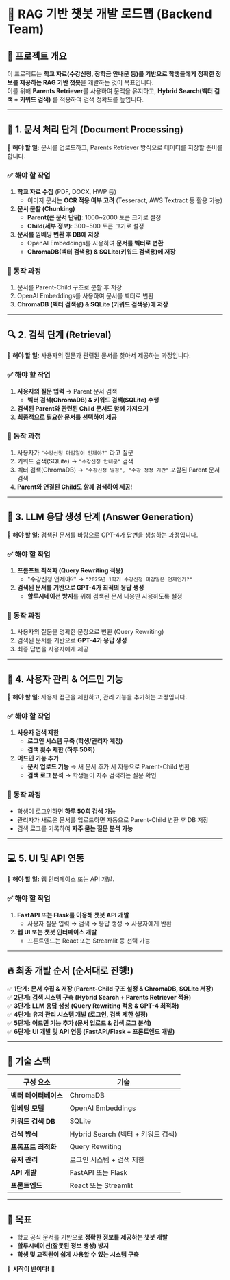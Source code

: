 # 📌 RAG 기반 챗봇 개발 로드맵 (Backend Team)

## 🚀 프로젝트 개요
이 프로젝트는 **학교 자료(수강신청, 장학금 안내문 등)를 기반으로 학생들에게 정확한 정보를 제공하는 RAG 기반 챗봇**을 개발하는 것이 목표입니다.  
이를 위해 **Parents Retriever**를 사용하여 문맥을 유지하고, **Hybrid Search(벡터 검색 + 키워드 검색)** 를 적용하여 검색 정확도를 높입니다.

---

## 📂 1. 문서 처리 단계 (Document Processing)
**📌 해야 할 일:** 문서를 업로드하고, Parents Retriever 방식으로 데이터를 저장할 준비를 합니다.

### ✅ 해야 할 작업
1. **학교 자료 수집** (PDF, DOCX, HWP 등)
   - 이미지 문서는 **OCR 적용 여부 고려** (Tesseract, AWS Textract 등 활용 가능)
2. **문서 분할 (Chunking)**
   - **Parent(큰 문서 단위)**: 1000~2000 토큰 크기로 설정  
   - **Child(세부 정보)**: 300~500 토큰 크기로 설정  
3. **문서를 임베딩 변환 후 DB에 저장**
   - OpenAI Embeddings를 사용하여 **문서를 벡터로 변환**  
   - **ChromaDB(벡터 검색용) & SQLite(키워드 검색용)에 저장**  

### 🔹 동작 과정
1. 문서를 Parent-Child 구조로 분할 후 저장
2. OpenAI Embeddings를 사용하여 문서를 벡터로 변환
3. **ChromaDB (벡터 검색용) & SQLite (키워드 검색용)에 저장**

---

## 🔍 2. 검색 단계 (Retrieval)
**📌 해야 할 일:** 사용자의 질문과 관련된 문서를 찾아서 제공하는 과정입니다.

### ✅ 해야 할 작업
1. **사용자의 질문 입력** → Parent 문서 검색
   - **벡터 검색(ChromaDB) & 키워드 검색(SQLite) 수행**
2. **검색된 Parent와 관련된 Child 문서도 함께 가져오기**
3. **최종적으로 필요한 문서를 선택하여 제공**

### 🔹 동작 과정
1. 사용자가 `"수강신청 마감일이 언제야?"` 라고 질문  
2. 키워드 검색(SQLite) → `"수강신청 안내문"` 검색  
3. 벡터 검색(ChromaDB) → `"수강신청 일정", "수강 정정 기간"` 포함된 Parent 문서 검색  
4. **Parent와 연결된 Child도 함께 검색하여 제공!**  

---

## 🧠 3. LLM 응답 생성 단계 (Answer Generation)
**📌 해야 할 일:** 검색된 문서를 바탕으로 GPT-4가 답변을 생성하는 과정입니다.

### ✅ 해야 할 작업
1. **프롬프트 최적화 (Query Rewriting 적용)**
   - "수강신청 언제야?" → `"2025년 1학기 수강신청 마감일은 언제인가?"`  
2. **검색된 문서를 기반으로 GPT-4가 최적의 응답 생성**
   - **할루시네이션 방지**를 위해 검색된 문서 내용만 사용하도록 설정

### 🔹 동작 과정
1. 사용자의 질문을 명확한 문장으로 변환 (Query Rewriting)
2. 검색된 문서를 기반으로 **GPT-4가 응답 생성**
3. 최종 답변을 사용자에게 제공

---

## 🔐 4. 사용자 관리 & 어드민 기능
**📌 해야 할 일:** 사용자 접근을 제한하고, 관리 기능을 추가하는 과정입니다.

### ✅ 해야 할 작업
1. **사용자 검색 제한**
   - **로그인 시스템 구축 (학생/관리자 계정)**
   - **검색 횟수 제한 (하루 50회)**
2. **어드민 기능 추가**
   - **문서 업로드 기능** → 새 문서 추가 시 자동으로 Parent-Child 변환  
   - **검색 로그 분석** → 학생들이 자주 검색하는 질문 확인

### 🔹 동작 과정
- 학생이 로그인하면 **하루 50회 검색 가능**
- 관리자가 새로운 문서를 업로드하면 자동으로 Parent-Child 변환 후 DB 저장
- 검색 로그를 기록하여 **자주 묻는 질문 분석 가능**

---

## 💻 5. UI 및 API 연동
**📌 해야 할 일:** 웹 인터페이스 또는 API 개발.

### ✅ 해야 할 작업
1. **FastAPI 또는 Flask를 이용해 챗봇 API 개발**
   - 사용자 질문 입력 → 검색 → 응답 생성 → 사용자에게 반환
2. **웹 UI 또는 챗봇 인터페이스 개발**
   - 프론트엔드는 React 또는 Streamlit 등 선택 가능

---

## 🔥 최종 개발 순서 (순서대로 진행!)
✅ **1단계: 문서 수집 & 저장 (Parent-Child 구조 설정 & ChromaDB, SQLite 저장)**  
✅ **2단계: 검색 시스템 구축 (Hybrid Search + Parents Retriever 적용)**  
✅ **3단계: LLM 응답 생성 (Query Rewriting 적용 & GPT-4 최적화)**  
✅ **4단계: 유저 관리 시스템 개발 (로그인, 검색 제한 설정)**  
✅ **5단계: 어드민 기능 추가 (문서 업로드 & 검색 로그 분석)**  
✅ **6단계: UI 개발 및 API 연동 (FastAPI/Flask + 프론트엔드 개발)**  

---

## 📌 기술 스택
| 구성 요소 | 기술 |
|-----------|--------------------|
| **벡터 데이터베이스** | ChromaDB |
| **임베딩 모델** | OpenAI Embeddings |
| **키워드 검색 DB** | SQLite |
| **검색 방식** | Hybrid Search (벡터 + 키워드 검색) |
| **프롬프트 최적화** | Query Rewriting |
| **유저 관리** | 로그인 시스템 + 검색 제한 |
| **API 개발** | FastAPI 또는 Flask |
| **프론트엔드** | React 또는 Streamlit |

---

## 🎯 목표
- 학교 공식 문서를 기반으로 **정확한 정보를 제공하는 챗봇 개발**
- **할루시네이션(잘못된 정보 생성) 방지**
- **학생 및 교직원이 쉽게 사용할 수 있는 시스템 구축**

🚀 **시작이 반이다!** 🚀
